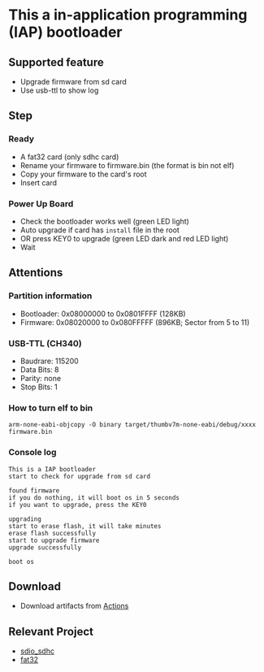 # This a in-application programming (IAP)  bootloader

## Supported feature

* Upgrade firmware from sd card
* Use usb-ttl to show log

## Step

### Ready

* A fat32 card (only sdhc card)
* Rename your firmware to firmware.bin (the format is bin not elf)
* Copy your firmware to the card's root
* Insert card

### Power Up Board

* Check the bootloader works well (green LED light)
* Auto upgrade if card has `install` file in the root 
* OR press KEY0 to upgrade (green LED dark and red LED light)
* Wait

## Attentions

### Partition information

* Bootloader: 0x08000000 to 0x0801FFFF (128KB)
* Firmware: 0x08020000 to 0x080FFFFF (896KB; Sector from 5 to 11)

###  USB-TTL (CH340)

* Baudrare: 115200
* Data Bits: 8
* Parity: none
* Stop Bits: 1

### How to turn elf to bin

```arm-none-eabi-objcopy -O binary target/thumbv7m-none-eabi/debug/xxxx firmware.bin``` 

### Console log

``` 
This is a IAP bootloader
start to check for upgrade from sd card

found firmware
if you do nothing, it will boot os in 5 seconds
if you want to upgrade, press the KEY0

upgrading
start to erase flash, it will take minutes
erase flash successfully
start to upgrade firmware
upgrade successfully

boot os
```

## Download

* Download artifacts from [Actions](https://github.com/play-stm32/bootloader/actions)

## Relevant Project 

* [sdio_sdhc](https://github.com/play-stm32/sdio_sdhc)
* [fat32](https://github.com/play-stm32/fat32)


